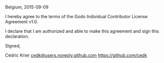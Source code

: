 Belgium, 2015-09-09

I hereby agree to the terms of the Godo Individual Contributor License
Agreement v1.0.

I declare that I am authorized and able to make this agreement and sign this
declaration.

Signed,

Cédric Krier cedk@users.noreply.github.com https://github.com/cedk
